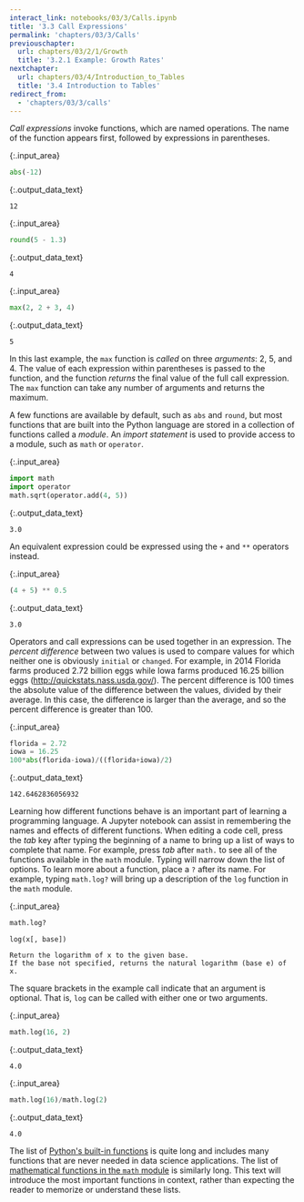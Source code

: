 ```yaml
---
interact_link: notebooks/03/3/Calls.ipynb
title: '3.3 Call Expressions'
permalink: 'chapters/03/3/Calls'
previouschapter:
  url: chapters/03/2/1/Growth
  title: '3.2.1 Example: Growth Rates'
nextchapter:
  url: chapters/03/4/Introduction_to_Tables
  title: '3.4 Introduction to Tables'
redirect_from:
  - 'chapters/03/3/calls'
---
```


*Call expressions* invoke functions, which are named operations. The name of the function appears first, followed by expressions in parentheses. 


{:.input_area}
```python
abs(-12)
```




{:.output_data_text}
```
12
```




{:.input_area}
```python
round(5 - 1.3)
```




{:.output_data_text}
```
4
```




{:.input_area}
```python
max(2, 2 + 3, 4)
```




{:.output_data_text}
```
5
```



In this last example, the `max` function is *called* on three *arguments*: 2, 5, and 4. The value of each expression within parentheses is passed to the function, and the function *returns* the final value of the full call expression. The `max` function can take any number of arguments and returns the maximum.

A few functions are available by default, such as `abs` and `round`, but most functions that are built into the Python language are stored in a collection of functions called a *module*. An *import statement* is used to provide access to a module, such as `math` or `operator`.


{:.input_area}
```python
import math
import operator
math.sqrt(operator.add(4, 5))
```




{:.output_data_text}
```
3.0
```



An equivalent expression could be expressed using the `+` and `**` operators instead.


{:.input_area}
```python
(4 + 5) ** 0.5
```




{:.output_data_text}
```
3.0
```



Operators and call expressions can be used together in an expression. The *percent difference* between two values is used to compare values for which neither one is obviously `initial` or `changed`. For example, in 2014 Florida farms produced 2.72 billion eggs while Iowa farms produced 16.25 billion eggs (http://quickstats.nass.usda.gov/). The percent difference is 100 times the absolute value of the difference between the values, divided by their average. In this case, the difference is larger than the average, and so the percent difference is greater than 100.


{:.input_area}
```python
florida = 2.72
iowa = 16.25
100*abs(florida-iowa)/((florida+iowa)/2)
```




{:.output_data_text}
```
142.6462836056932
```



Learning how different functions behave is an important part of learning a programming language. A Jupyter notebook can assist in remembering the names and effects of different functions. When editing a code cell, press the *tab* key after typing the beginning of a name to bring up a list of ways to complete that name. For example, press *tab* after `math.` to see all of the functions available in the `math` module. Typing will narrow down the list of options. To learn more about a function, place a `?` after its name. For example, typing `math.log?` will bring up a description of the `log` function in the `math` module.


{:.input_area}
```python
math.log?
```

    log(x[, base])

    Return the logarithm of x to the given base.
    If the base not specified, returns the natural logarithm (base e) of x.

The square brackets in the example call indicate that an argument is optional. That is, `log` can be called with either one or two arguments.


{:.input_area}
```python
math.log(16, 2)
```




{:.output_data_text}
```
4.0
```




{:.input_area}
```python
math.log(16)/math.log(2)
```




{:.output_data_text}
```
4.0
```



The list of [Python's built-in functions](https://docs.python.org/3/library/functions.html) is quite long and includes many functions that are never needed in data science applications. The list of [mathematical functions in the `math` module](https://docs.python.org/3/library/math.html) is similarly long. This text will introduce the most important functions in context, rather than expecting the reader to memorize or understand these lists.
